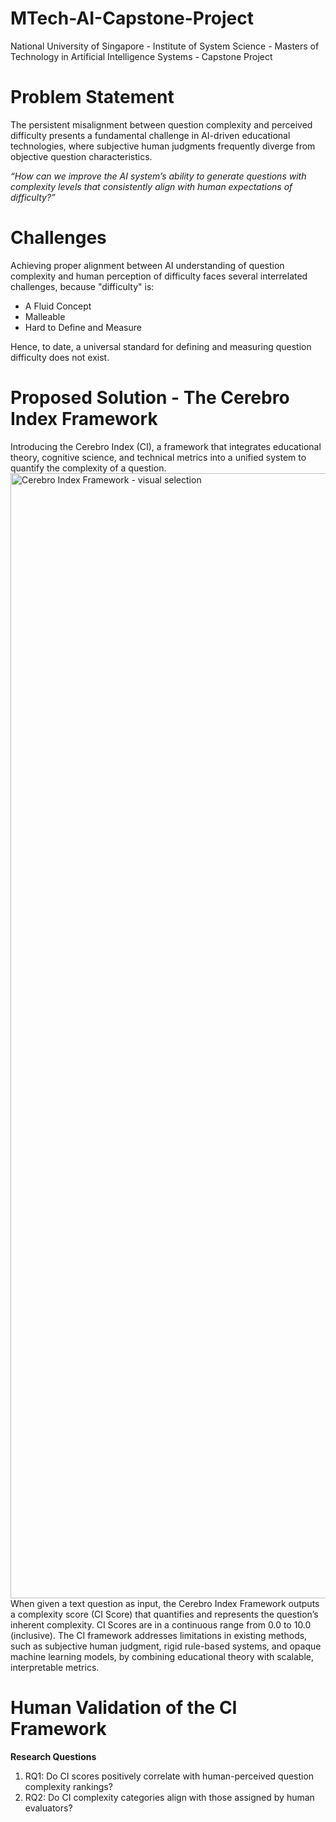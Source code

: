 # MTech-AI-Capstone-Project
National University of Singapore - Institute of System Science - Masters of Technology in Artificial Intelligence Systems - Capstone Project
<br>
# Problem Statement
The persistent misalignment between question complexity and perceived difficulty presents a fundamental challenge in AI-driven educational technologies, where subjective human judgments frequently diverge from objective question characteristics. 
<br>
<p><i>“How can we improve the AI system’s ability to generate questions with complexity levels that consistently align with human expectations of difficulty?”</i></p>

# Challenges
Achieving proper alignment between AI understanding of question complexity and human perception of difficulty faces several interrelated challenges, because "difficulty" is:
- A Fluid Concept
- Malleable
- Hard to Define and Measure

Hence, to date, a universal standard for defining and measuring question difficulty does not exist.

# Proposed Solution - The Cerebro Index Framework
Introducing the Cerebro Index (CI), a framework that integrates educational theory, cognitive science, and technical metrics into a unified system to quantify the complexity of a question.
<img width="2970" height="1800" alt="Cerebro Index Framework - visual selection" src="https://github.com/user-attachments/assets/b6f3aa52-65b0-487e-a13f-4ef04550fc61" />
<br>
When given a text question as input, the Cerebro Index Framework outputs a complexity score (CI Score) that quantifies and represents the question’s inherent complexity. CI Scores are in a continuous range from 0.0 to 10.0 (inclusive).
The CI framework addresses limitations in existing methods, such as subjective human judgment, rigid rule-based systems, and opaque machine learning models, by combining educational theory with scalable, interpretable metrics.  


# Human Validation of the CI Framework
<b>Research Questions</b>
1.	RQ1: Do CI scores positively correlate with human-perceived question complexity rankings?
2.	RQ2: Do CI complexity categories align with those assigned by human evaluators?

